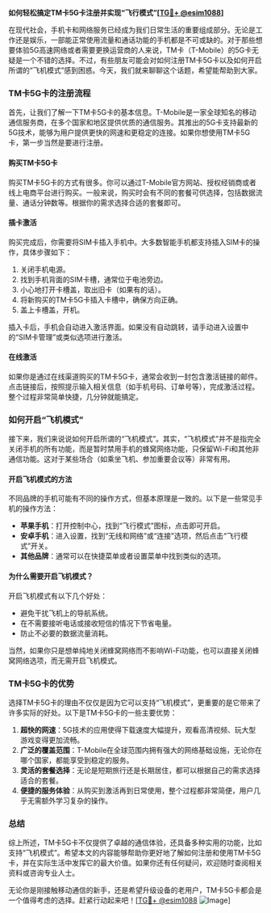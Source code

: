 **如何轻松搞定TM卡5G卡注册并实现“飞行模式”[[TG💪+ @esim1088](https://t.me/s/esim1088)]**

在现代社会，手机卡和网络服务已经成为我们日常生活的重要组成部分。无论是工作还是娱乐，一部能正常使用流量和通话功能的手机都是不可或缺的。对于那些想要体验5G高速网络或者需要更换运营商的人来说，TM卡（T-Mobile）的5G卡无疑是一个不错的选择。不过，有些朋友可能会对如何注册TM卡5G卡以及如何开启所谓的“飞机模式”感到困惑。今天，我们就来聊聊这个话题，希望能帮助到大家。

### TM卡5G卡的注册流程

首先，让我们了解一下TM卡5G卡的基本信息。T-Mobile是一家全球知名的移动通信服务商，在多个国家和地区提供优质的通信服务。其推出的5G卡支持最新的5G技术，能够为用户提供更快的网速和更稳定的连接。如果你想使用TM卡5G卡，第一步当然是要进行注册。

#### 购买TM卡5G卡

购买TM卡5G卡的方式有很多。你可以通过T-Mobile官方网站、授权经销商或者线上电商平台进行购买。一般来说，购买时会有不同的套餐可供选择，包括数据流量、通话分钟数等。根据你的需求选择合适的套餐即可。

#### 插卡激活

购买完成后，你需要将SIM卡插入手机中。大多数智能手机都支持插入SIM卡的操作，具体步骤如下：

1. 关闭手机电源。
2. 找到手机背面的SIM卡槽，通常位于电池旁边。
3. 小心地打开卡槽盖，取出旧卡（如果有的话）。
4. 将新购买的TM卡5G卡插入卡槽中，确保方向正确。
5. 盖上卡槽盖，开机。

插入卡后，手机会自动进入激活界面。如果没有自动跳转，请手动进入设置中的“SIM卡管理”或类似选项进行激活。

#### 在线激活

如果你是通过在线渠道购买的TM卡5G卡，通常会收到一封包含激活链接的邮件。点击链接后，按照提示输入相关信息（如手机号码、订单号等），完成激活过程。整个过程非常简单快捷，几分钟就能搞定。

### 如何开启“飞机模式”

接下来，我们来说说如何开启所谓的“飞机模式”。其实，“飞机模式”并不是指完全关闭手机的所有功能，而是暂时禁用手机的蜂窝网络功能，只保留Wi-Fi和其他非通信功能。这对于某些场合（如乘坐飞机、参加重要会议等）非常有用。

#### 开启飞机模式的方法

不同品牌的手机可能有不同的操作方式，但基本原理是一致的。以下是一些常见手机的操作方法：

- **苹果手机**：打开控制中心，找到“飞行模式”图标，点击即可开启。
- **安卓手机**：进入设置，找到“无线和网络”或“连接”选项，然后点击“飞行模式”开关。
- **其他品牌**：通常可以在快捷菜单或者设置菜单中找到类似的选项。

#### 为什么需要开启飞机模式？

开启飞机模式有以下几个好处：
- 避免干扰飞机上的导航系统。
- 在不需要接听电话或接收短信的情况下节省电量。
- 防止不必要的数据流量消耗。

当然，如果你只是想单纯地关闭蜂窝网络而不影响Wi-Fi功能，也可以直接关闭蜂窝网络选项，而无需开启飞机模式。

### TM卡5G卡的优势

选择TM卡5G卡的理由不仅仅是因为它可以支持“飞机模式”，更重要的是它带来了许多实际的好处。以下是TM卡5G卡的一些主要优势：

1. **超快的网速**：5G技术的应用使得下载速度大幅提升，观看高清视频、玩大型游戏变得更加流畅。
2. **广泛的覆盖范围**：T-Mobile在全球范围内拥有强大的网络基础设施，无论你在哪个国家，都能享受到稳定的服务。
3. **灵活的套餐选择**：无论是短期旅行还是长期居住，都可以根据自己的需求选择适合的套餐。
4. **便捷的服务体验**：从购买到激活再到日常使用，整个过程都非常简便，用户几乎无需额外学习复杂的操作。

### 总结

综上所述，TM卡5G卡不仅提供了卓越的通信体验，还具备多种实用的功能，比如支持“飞机模式”。希望本文的内容能够帮助你更好地了解如何注册和使用TM卡5G卡，并在实际生活中发挥它的最大价值。如果你还有任何疑问，欢迎随时查阅相关资料或咨询专业人士。

无论你是刚接触移动通信的新手，还是希望升级设备的老用户，TM卡5G卡都会是一个值得考虑的选择。赶紧行动起来吧！[[TG💪+ @esim1088](https://t.me/s/esim1088) ![Image](https://i.postimg.cc/4NQfJmqS/Snipaste-2025-05-13-00-14-12.png)]